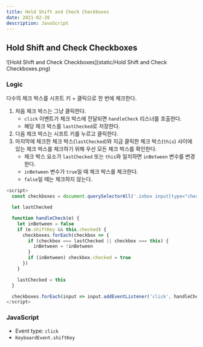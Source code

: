 ```yaml
---
title: Hold Shift and Check Checkboxes
date: 2021-02-28
description: JavaScript
---
```


## Hold Shift and Check Checkboxes

![Hold Shift and Check Checkboxes](static/Hold Shift and Check Checkboxes.png)

### Logic

다수의 체크 박스를 시프트 키 + 클릭으로 한 번에 체크한다.

1. 처음 체크 박스는 그냥 클릭한다.
   - `click` 이벤트가 체크 박스에 전달되면 `handleCheck` 리스너를 호출한다.
   - 해당 체크 박스를 `lastChecked`로 저장한다.
2. 다음 체크 박스는 시프트 키를 누르고 클릭한다.
3. 마지막에 체크한 체크 박스(`lastChecked`)와 지금 클릭한 체크 박스(`this`) 사이에 있는 체크 박스를 체크하기 위해 우선 모든 체크 박스를 확인한다.
   - 체크 박스 요소가 `lastChecked` 또는 `this`와 일치하면 `inBetween` 변수를 변경한다. 
   - `inBetween` 변수가 `true`일 때 체크 박스를 체크한다.
   - `false`일 때는 체크하지 않는다.

```javascript
<script>
  const checkboxes = document.querySelectorAll('.inbox input[type="checkbox"]')

  let lastChecked

  function handleCheck(e) {
    let inBetween = false
    if (e.shiftKey && this.checked) {
      checkboxes.forEach(checkbox => {
        if (checkbox === lastChecked || checkbox === this) {
          inBetween = !inBetween
        }
        if (inBetween) checkbox.checked = true
      })
    }

    lastChecked = this
  }

  checkboxes.forEach(input => input.addEventListener('click', handleCheck))
</script>
```

### JavaScript

- Event type: `click`
- `KeyboardEvent.shiftKey`